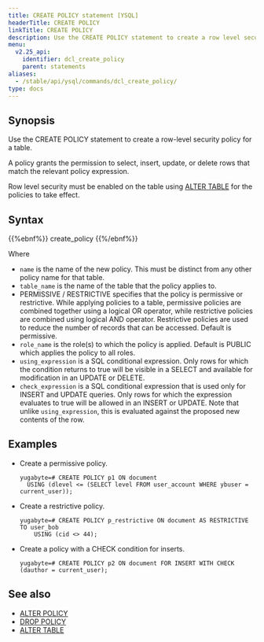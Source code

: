 ```yaml
---
title: CREATE POLICY statement [YSQL]
headerTitle: CREATE POLICY
linkTitle: CREATE POLICY
description: Use the CREATE POLICY statement to create a row level security policy for a table to select, insert, update, or delete rows that match the relevant policy expression.
menu:
  v2.25_api:
    identifier: dcl_create_policy
    parent: statements
aliases:
  - /stable/api/ysql/commands/dcl_create_policy/
type: docs
---
```


## Synopsis

Use the CREATE POLICY statement to create a row-level security policy for a table.

A policy grants the permission to select, insert, update, or delete rows that match the relevant policy expression.

Row level security must be enabled on the table using [ALTER TABLE](../ddl_alter_table) for the policies to take effect.

## Syntax

{{%ebnf%}}
  create_policy
{{%/ebnf%}}

Where

- `name` is the name of the new policy. This must be distinct from any other policy name for that
  table.
- `table_name` is the name of the table that the policy applies to.
- PERMISSIVE / RESTRICTIVE specifies that the policy is permissive or restrictive.
While applying policies to a table, permissive policies are combined together using a logical OR operator,
while restrictive policies are combined using logical AND operator. Restrictive policies are used to
reduce the number of records that can be accessed. Default is permissive.
- `role_name` is the role(s) to which the policy is applied. Default is PUBLIC which applies the
  policy to all roles.
- `using_expression` is a SQL conditional expression. Only rows for which the condition returns to
  true will be visible in a SELECT and available for modification in an UPDATE or DELETE.
- `check_expression` is a SQL conditional expression that is used only for INSERT and UPDATE
  queries. Only rows for which the expression evaluates to true will be allowed in an INSERT or
  UPDATE. Note that unlike `using_expression`, this is evaluated against the proposed new contents
  of the row.

## Examples

- Create a permissive policy.

  ```plpgsql
  yugabyte=# CREATE POLICY p1 ON document
    USING (dlevel <= (SELECT level FROM user_account WHERE ybuser = current_user));
  ```

- Create a restrictive policy.

  ```plpgsql
  yugabyte=# CREATE POLICY p_restrictive ON document AS RESTRICTIVE TO user_bob
      USING (cid <> 44);
  ```

- Create a policy with a CHECK condition for inserts.

  ```plpgsql
  yugabyte=# CREATE POLICY p2 ON document FOR INSERT WITH CHECK (dauthor = current_user);
  ```

## See also

- [ALTER POLICY](../dcl_alter_policy)
- [DROP POLICY](../dcl_drop_policy)
- [ALTER TABLE](../ddl_alter_table)
